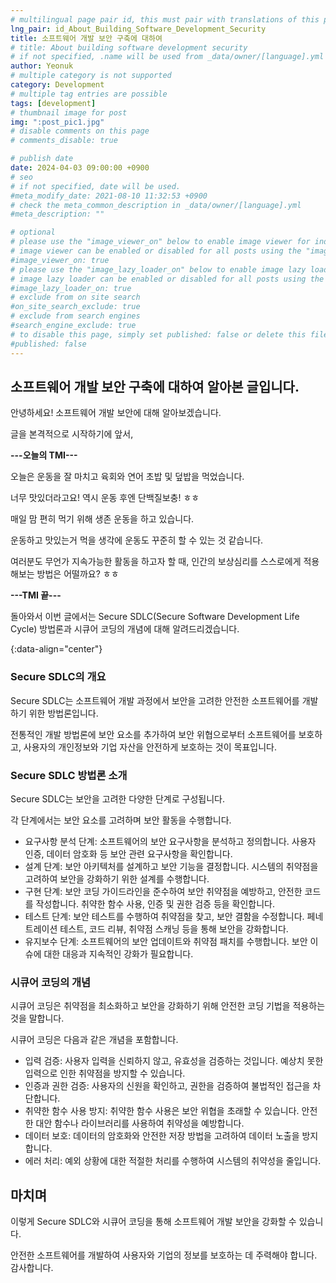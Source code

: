 ```yaml
---
# multilingual page pair id, this must pair with translations of this page. (This name must be unique)
lng_pair: id_About_Building_Software_Development_Security
title: 소프트웨어 개발 보안 구축에 대하여
# title: About building software development security
# if not specified, .name will be used from _data/owner/[language].yml
author: Yeonuk
# multiple category is not supported
category: Development
# multiple tag entries are possible
tags: [development]
# thumbnail image for post
img: ":post_pic1.jpg"
# disable comments on this page
# comments_disable: true

# publish date
date: 2024-04-03 09:00:00 +0900
# seo
# if not specified, date will be used.
#meta_modify_date: 2021-08-10 11:32:53 +0900
# check the meta_common_description in _data/owner/[language].yml
#meta_description: ""

# optional
# please use the "image_viewer_on" below to enable image viewer for individual pages or posts (_posts/ or [language]/_posts folders).
# image viewer can be enabled or disabled for all posts using the "image_viewer_posts: true" setting in _data/conf/main.yml.
#image_viewer_on: true
# please use the "image_lazy_loader_on" below to enable image lazy loader for individual pages or posts (_posts/ or [language]/_posts folders).
# image lazy loader can be enabled or disabled for all posts using the "image_lazy_loader_posts: true" setting in _data/conf/main.yml.
#image_lazy_loader_on: true
# exclude from on site search
#on_site_search_exclude: true
# exclude from search engines
#search_engine_exclude: true
# to disable this page, simply set published: false or delete this file
#published: false
---
```


<!-- outline-start -->

## 소프트웨어 개발 보안 구축에 대하여 알아본 글입니다.

안녕하세요! 소프트웨어 개발 보안에 대해 알아보겠습니다.

글을 본격적으로 시작하기에 앞서,

**---오늘의 TMI---**

오늘은 운동을 잘 마치고 육회와 연어 초밥 및 덮밥을 먹었습니다.

너무 맛있더라고요! 역시 운동 후엔 단백질보충! ㅎㅎ

매일 맘 편히 먹기 위해 생존 운동을 하고 있습니다.

운동하고 맛있는거 먹을 생각에 운동도 꾸준히 할 수 있는 것 같습니다.

여러분도 무언가 지속가능한 활동을 하고자 할 때, 인간의 보상심리를 스스로에게 적용해보는 방법은 어떨까요? ㅎㅎ

**---TMI 끝---**

돌아와서 이번 글에서는 Secure SDLC(Secure Software Development Life Cycle) 방법론과 시큐어 코딩의 개념에 대해 알려드리겠습니다.

{:data-align="center"}

<!-- outline-end -->

### Secure SDLC의 개요

Secure SDLC는 소프트웨어 개발 과정에서 보안을 고려한 안전한 소프트웨어를 개발하기 위한 방법론입니다.

전통적인 개발 방법론에 보안 요소를 추가하여 보안 위협으로부터 소프트웨어를 보호하고, 사용자의 개인정보와 기업 자산을 안전하게 보호하는 것이 목표입니다.

### Secure SDLC 방법론 소개

Secure SDLC는 보안을 고려한 다양한 단계로 구성됩니다.

각 단계에서는 보안 요소를 고려하며 보안 활동을 수행합니다.

- 요구사항 분석 단계: 소프트웨어의 보안 요구사항을 분석하고 정의합니다. 사용자 인증, 데이터 암호화 등 보안 관련 요구사항을 확인합니다.
- 설계 단계: 보안 아키텍처를 설계하고 보안 기능을 결정합니다. 시스템의 취약점을 고려하여 보안을 강화하기 위한 설계를 수행합니다.
- 구현 단계: 보안 코딩 가이드라인을 준수하여 보안 취약점을 예방하고, 안전한 코드를 작성합니다. 취약한 함수 사용, 인증 및 권한 검증 등을 확인합니다.
- 테스트 단계: 보안 테스트를 수행하여 취약점을 찾고, 보안 결함을 수정합니다. 페네트레이션 테스트, 코드 리뷰, 취약점 스캐닝 등을 통해 보안을 강화합니다.
- 유지보수 단계: 소프트웨어의 보안 업데이트와 취약점 패치를 수행합니다. 보안 이슈에 대한 대응과 지속적인 강화가 필요합니다.

### 시큐어 코딩의 개념

시큐어 코딩은 취약점을 최소화하고 보안을 강화하기 위해 안전한 코딩 기법을 적용하는 것을 말합니다.

시큐어 코딩은 다음과 같은 개념을 포함합니다.

- 입력 검증: 사용자 입력을 신뢰하지 않고, 유효성을 검증하는 것입니다. 예상치 못한 입력으로 인한 취약점을 방지할 수 있습니다.
- 인증과 권한 검증: 사용자의 신원을 확인하고, 권한을 검증하여 불법적인 접근을 차단합니다.
- 취약한 함수 사용 방지: 취약한 함수 사용은 보안 위협을 초래할 수 있습니다. 안전한 대안 함수나 라이브러리를 사용하여 취약성을 예방합니다.
- 데이터 보호: 데이터의 암호화와 안전한 저장 방법을 고려하여 데이터 노출을 방지합니다.
- 에러 처리: 예외 상황에 대한 적절한 처리를 수행하여 시스템의 취약성을 줄입니다.

## 마치며

이렇게 Secure SDLC와 시큐어 코딩을 통해 소프트웨어 개발 보안을 강화할 수 있습니다.

안전한 소프트웨어를 개발하여 사용자와 기업의 정보를 보호하는 데 주력해야 합니다. 감사합니다.
